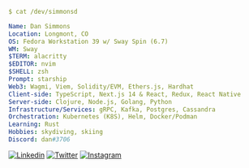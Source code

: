 ```YAML
$ cat /dev/simmonsd

Name: Dan Simmons
Location: Longmont, CO
OS: Fedora Workstation 39 w/ Sway Spin (6.7)
WM: Sway
$TERM: alacritty
$EDITOR: nvim
$SHELL: zsh
Prompt: starship
Web3: Wagmi, Viem, Solidity/EVM, Ethers.js, Hardhat
Client-side: TypeScript, Next.js 14 & React, Redux, React Native
Server-side: Clojure, Node.js, Golang, Python
Infrastructure/Services: gRPC, Kafka, Postgres, Cassandra
Orchestration: Kubernetes (K8S), Helm, Docker/Podman
Learning: Rust
Hobbies: skydiving, skiing
Discord: dan#3706
```

[![Linkedin](https://img.shields.io/badge/Linkedin-0077B5?style=for-the-badge&logo=linkedin&logoColor=white)](https://www.linkedin.com/in/simmonsdan/)
[![Twitter](https://img.shields.io/badge/Twitter-1DA1F2?style=for-the-badge&logo=twitter&logoColor=white)](https://twitter.com/simmons_dan)
[![Instagram](https://img.shields.io/badge/Instagram-E4405F?style=for-the-badge&logo=instagram&logoColor=white)](https://www.instagram.com/simmonsdan/)
